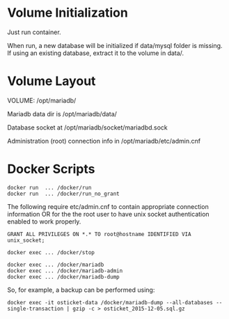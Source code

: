 
Volume Initialization
=====================

Just run container.

When run, a new database will be initialized if data/mysql folder is
missing. If using an existing database, extract it to the volume in data/.


Volume Layout
=============

VOLUME: /opt/mariadb/

Mariadb data dir is /opt/mariadb/data/

Database socket at /opt/mariadb/socket/mariadbd.sock

Administration (root) connection info in /opt/mariadb/etc/admin.cnf


Docker Scripts
==============

    docker run  ... /docker/run
    docker run  ... /docker/run_no_grant

The following require etc/admin.cnf to contain appropriate connection
information OR for the the root user to have unix socket authentication
enabled to work properly.

    GRANT ALL PRIVILEGES ON *.* TO root@hostname IDENTIFIED VIA unix_socket;

    docker exec ... /docker/stop

    docker exec ... /docker/mariadb
    docker exec ... /docker/mariadb-admin
    docker exec ... /docker/mariadb-dump

So, for example, a backup can be performed using:

    docker exec -it osticket-data /docker/mariadb-dump --all-databases --single-transaction | gzip -c > osticket_2015-12-05.sql.gz
